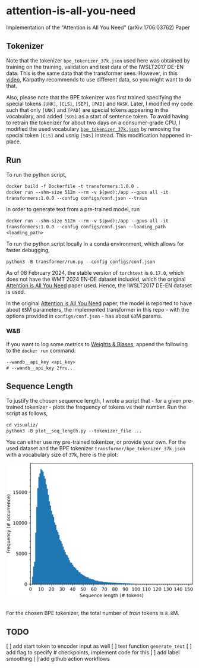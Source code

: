 # attention-is-all-you-need
Implementation of the "Attention is All You Need" (arXiv:1706.03762) Paper

## Tokenizer
Note that the tokenizer `bpe_tokenizer_37k.json` used here was obtained by training on the training, validation and test data of the IWSLT2017 DE-EN data. This is the same data that the transformer sees. However, in this [video](https://www.youtube.com/watch?v=zduSFxRajkE), Karpathy recommends to use different data, so you might want to do that.

Also, please note that the BPE tokenizer was first trained specifying the special tokens `[UNK]`, `[CLS]`, `[SEP]`, `[PAD]` and `MASK`. Later, I modified my code such that only `[UNK]` and `[PAD]` are special tokens appearing in the vocabulary, and added `[SOS]` as a start of sentence token. To avoid having to retrain the tokenizer for about two days on a consumer-grade CPU, I modified the used vocabulary [`bpe_tokenizer_37k.json`](transformer/bpe_tokenizer_37k.json) by removing the special token `[CLS]` and usnig `[SOS]` instead. This modification happened in-place.

## Run
To run the python script,
```
docker build -f Dockerfile -t transformers:1.0.0 .
docker run --shm-size 512m --rm -v $(pwd):/app --gpus all -it transformers:1.0.0 --config configs/conf.json --train
```
In order to generate text from a pre-trained model, run
```
docker run --shm-size 512m --rm -v $(pwd):/app --gpus all -it transformers:1.0.0 --config configs/conf.json --loading_path <loading_path>
```
To run the python script locally in a conda environment, which allows for faster debugging,
```
python3 -B transformer/run.py --config configs/conf.json
```
As of 08 February 2024, the stable version of `torchtext` is `0.17.0`, which does not have the WMT 2024 EN-DE dataset included, which the original [Attention is All You Need](http://arxiv.org/abs/1706.03762) paper used. Hence, the IWSLT2017 DE-EN dataset is used.

In the original [Attention is All You Need](http://arxiv.org/abs/1706.03762) paper, the model is reported to have about `65`M parameters, the implemented transformer in this repo - with the options provided in `configs/conf.json` - has about `63`M params.

### W&B
If you want to log some metrics to [Weights & Biases](https://wandb.ai/), append the following to the `docker run` command:
```
--wandb__api_key <api_key>
# --wandb__api_key 2fru...
```

## Sequence Length
To justify the chosen sequence length, I wrote a script that - for a given pre-trained tokenizer - plots the frequency of tokens vs their number.
Run the script as follows,
```
cd visualiz/
python3 -B plot__seq_length.py --tokenizer_file ...
```
You can either use my pre-trained tokenizer, or provide your own. For the used dataset and the BPE tokenizer `transformer/bpe_tokenizer_37k.json` with a vocabulary size of `37`k, here is the plot:

<div style="display: flex; justify-content: center;">
    <img src="visualiz/seq_lengths_37k.png" alt="Description" width="600"/>
</div>
<br>

For the chosen BPE tokenizer, the total number of *train* tokens is `8.8`M.

## TODO
[ ] add start token to encoder input as well
[ ] test function `generate_text`
[ ] add flag to specify # checkpoints, implement code for this
[ ] add label smoothing
[ ] add github action workflows
